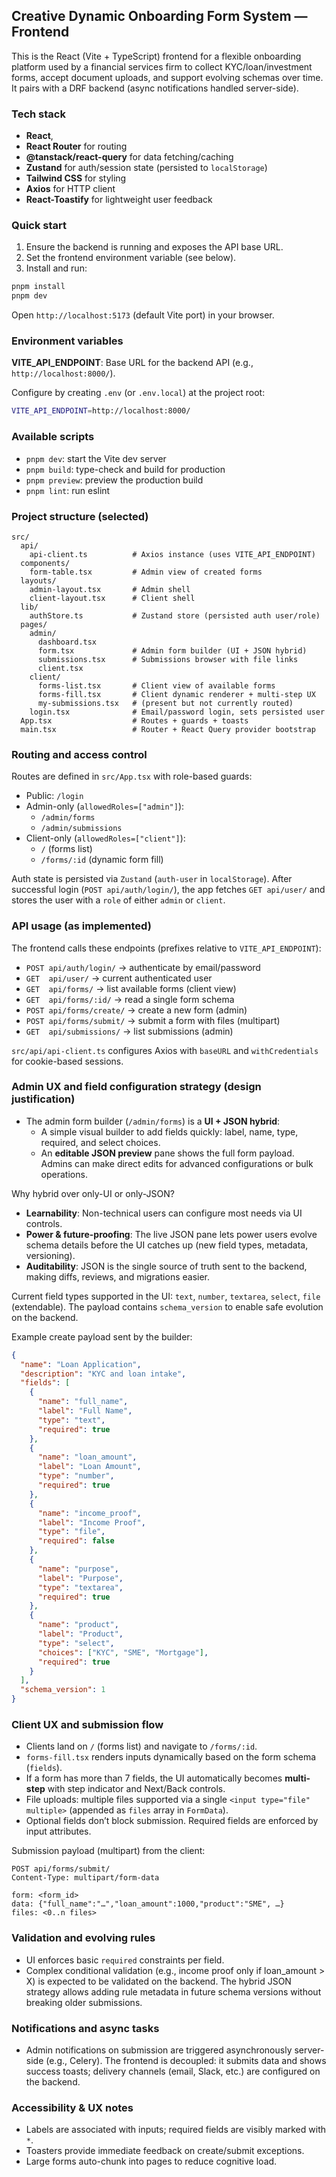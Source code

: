## Creative Dynamic Onboarding Form System — Frontend

This is the React (Vite + TypeScript) frontend for a flexible onboarding platform used by a financial services firm to collect KYC/loan/investment forms, accept document uploads, and support evolving schemas over time. It pairs with a DRF backend (async notifications handled server-side).

### Tech stack

- **React**, 
- **React Router** for routing
- **@tanstack/react-query** for data fetching/caching
- **Zustand** for auth/session state (persisted to `localStorage`)
- **Tailwind CSS** for styling
- **Axios** for HTTP client
- **React-Toastify** for lightweight user feedback

### Quick start

1. Ensure the backend is running and exposes the API base URL.
2. Set the frontend environment variable (see below).
3. Install and run:

```bash
pnpm install
pnpm dev
```

Open `http://localhost:5173` (default Vite port) in your browser.

### Environment variables

**VITE_API_ENDPOINT**: Base URL for the backend API (e.g., `http://localhost:8000/`).

Configure by creating `.env` (or `.env.local`) at the project root:

```bash
VITE_API_ENDPOINT=http://localhost:8000/
```

### Available scripts

- `pnpm dev`: start the Vite dev server
- `pnpm build`: type-check and build for production
- `pnpm preview`: preview the production build
- `pnpm lint`: run eslint

### Project structure (selected)

```
src/
  api/
    api-client.ts          # Axios instance (uses VITE_API_ENDPOINT)
  components/
    form-table.tsx         # Admin view of created forms
  layouts/
    admin-layout.tsx       # Admin shell
    client-layout.tsx      # Client shell
  lib/
    authStore.ts           # Zustand store (persisted auth user/role)
  pages/
    admin/
      dashboard.tsx
      form.tsx             # Admin form builder (UI + JSON hybrid)
      submissions.tsx      # Submissions browser with file links
      client.tsx
    client/
      forms-list.tsx       # Client view of available forms
      forms-fill.tsx       # Client dynamic renderer + multi-step UX
      my-submissions.tsx   # (present but not currently routed)
    login.tsx              # Email/password login, sets persisted user
  App.tsx                  # Routes + guards + toasts
  main.tsx                 # Router + React Query provider bootstrap
```

### Routing and access control

Routes are defined in `src/App.tsx` with role-based guards:

- Public: `/login`
- Admin-only (`allowedRoles=["admin"]`):
  - `/admin/forms`
  - `/admin/submissions`
- Client-only (`allowedRoles=["client"]`):
  - `/` (forms list)
  - `/forms/:id` (dynamic form fill)

Auth state is persisted via `Zustand` (`auth-user` in `localStorage`). After successful login (`POST api/auth/login/`), the app fetches `GET api/user/` and stores the user with a `role` of either `admin` or `client`.

### API usage (as implemented)

The frontend calls these endpoints (prefixes relative to `VITE_API_ENDPOINT`):

- `POST api/auth/login/` → authenticate by email/password
- `GET  api/user/` → current authenticated user
- `GET  api/forms/` → list available forms (client view)
- `GET  api/forms/:id/` → read a single form schema
- `POST api/forms/create/` → create a new form (admin)
- `POST api/forms/submit/` → submit a form with files (multipart)
- `GET  api/submissions/` → list submissions (admin)

`src/api/api-client.ts` configures Axios with `baseURL` and `withCredentials` for cookie-based sessions.

### Admin UX and field configuration strategy (design justification)

- The admin form builder (`/admin/forms`) is a **UI + JSON hybrid**:
  - A simple visual builder to add fields quickly: label, name, type, required, and select choices.
  - An **editable JSON preview** pane shows the full form payload. Admins can make direct edits for advanced configurations or bulk operations.

Why hybrid over only-UI or only-JSON?

- **Learnability**: Non-technical users can configure most needs via UI controls.
- **Power & future-proofing**: The live JSON pane lets power users evolve schema details before the UI catches up (new field types, metadata, versioning).
- **Auditability**: JSON is the single source of truth sent to the backend, making diffs, reviews, and migrations easier.

Current field types supported in the UI: `text`, `number`, `textarea`, `select`, `file` (extendable). The payload contains `schema_version` to enable safe evolution on the backend.

Example create payload sent by the builder:

```json
{
  "name": "Loan Application",
  "description": "KYC and loan intake",
  "fields": [
    {
      "name": "full_name",
      "label": "Full Name",
      "type": "text",
      "required": true
    },
    {
      "name": "loan_amount",
      "label": "Loan Amount",
      "type": "number",
      "required": true
    },
    {
      "name": "income_proof",
      "label": "Income Proof",
      "type": "file",
      "required": false
    },
    {
      "name": "purpose",
      "label": "Purpose",
      "type": "textarea",
      "required": true
    },
    {
      "name": "product",
      "label": "Product",
      "type": "select",
      "choices": ["KYC", "SME", "Mortgage"],
      "required": true
    }
  ],
  "schema_version": 1
}
```

### Client UX and submission flow

- Clients land on `/` (forms list) and navigate to `/forms/:id`.
- `forms-fill.tsx` renders inputs dynamically based on the form schema (`fields`).
- If a form has more than 7 fields, the UI automatically becomes **multi-step** with step indicator and Next/Back controls.
- File uploads: multiple files supported via a single `<input type="file" multiple>` (appended as `files` array in `FormData`).
- Optional fields don’t block submission. Required fields are enforced by input attributes.

Submission payload (multipart) from the client:

```http
POST api/forms/submit/
Content-Type: multipart/form-data

form: <form_id>
data: {"full_name":"…","loan_amount":1000,"product":"SME", …}
files: <0..n files>
```

### Validation and evolving rules

- UI enforces basic `required` constraints per field.
- Complex conditional validation (e.g., income proof only if loan_amount > X) is expected to be validated on the backend. The hybrid JSON strategy allows adding rule metadata in future schema versions without breaking older submissions.

### Notifications and async tasks

- Admin notifications on submission are triggered asynchronously server-side (e.g., Celery). The frontend is decoupled: it submits data and shows success toasts; delivery channels (email, Slack, etc.) are configured on the backend.


### Accessibility & UX notes

- Labels are associated with inputs; required fields are visibly marked with `*`.
- Toasters provide immediate feedback on create/submit exceptions.
- Large forms auto-chunk into pages to reduce cognitive load.

